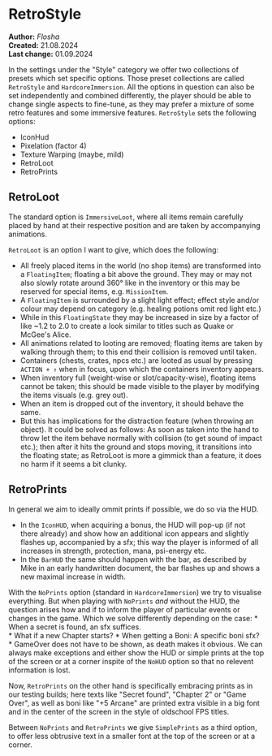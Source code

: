 # RetroStyle

**Author:** *Flosha*  
**Created:** 21.08.2024  
**Last change:** 01.09.2024  


In the settings under the "Style" category we offer two collections of presets which set specific options. Those preset collections are called `RetroStyle` and `HardcoreImmersion`. 
All the options in question can also be set independently and combined differently, the player should be able to change single aspects to fine-tune, as they may prefer a mixture of some retro features and some immersive features. `RetroStyle` sets the following options: 

* IconHud
* Pixelation (factor 4)
* Texture Warping (maybe, mild)
* RetroLoot
* RetroPrints


## RetroLoot

The standard option is `ImmersiveLoot`, where all items remain carefully placed by hand at their respective position and are taken by accompanying animations.

`RetroLoot` is an option I want to give, which does the following: 
* All freely placed items in the world (no shop items) are transformed into a `FloatingItem`; floating a bit above the ground. They may or may not also slowly rotate around 360° like in the inventory or this may be reserved for special items, e.g. `MissionItem`.
* A `FloatingItem` is surrounded by a slight light effect; effect style and/or colour may depend on category (e.g. healing potions omit red light etc.)
* While in this `FloatingState` they may be increased in size by a factor of like ~1.2 to 2.0 to create a look similar to titles such as Quake or McGee's Alice.
* All animations related to looting are removed; floating items are taken by walking through them; to this end their collision is removed until taken.
* Containers (chests, crates, npcs etc.) are looted as usual by pressing `ACTION + ↑` when in focus, upon which the containers inventory appears.
* When inventory full (weight-wise or slot/capacity-wise), floating items cannot be taken; this should be made visible to the player by modifying the items visuals (e.g. grey out).
* When an item is dropped out of the inventory, it should behave the same. 
* But this has implications for the distraction feature (when throwing an object). It could be solved as follows: As soon as taken into the hand to throw let the item behave normally with collision (to get sound of impact etc.); then after it hits the ground and stops moving, it transitions into the floating state; as RetroLoot is more a gimmick than a feature, it does no harm if it seems a bit clunky. 


## RetroPrints

In general we aim to ideally ommit prints if possible, we do so via the HUD. 
* In the `IconHUD`, when acquiring a bonus, the HUD will pop-up (if not there already) and show how an additional icon appears and slightly flashes up, accompanied by a sfx; this way the player is informed of all increases in strength, protection, mana, psi-energy etc.
* In the `BarHUD` the same should happen with the bar, as described by Mike in an early handwritten document, the bar flashes up and shows a new maximal increase in width.  

With the `NoPrints` option (standard in `HardcoreImmersion`) we try to visualise everything. But when playing with `NoPrints` *and* without the HUD, the question arises how and if to inform the player of particular events or changes in the game. 
Which we solve differently depending on the case: 
    * When a secret is found, an sfx suffices.  
    * What if a new Chapter starts?
    * When getting a Boni: A specific boni sfx? 
    * GameOver does not have to be shown, as death makes it obvious.
We can always make exceptions and either show the HUD or simple prints at the top of the screen or at a corner inspite of the `NoHUD` option so that no relevent information is lost. 

Now, `RetroPrints` on the other hand is specifically embracing prints as in our testing builds; here texts like "Secret found", "Chapter 2" or "Game Over", as well as boni like "+5 Arcane" are printed extra visible in a big font and in the center of the screen in the style of oldschool FPS titles.

Between `NoPrints` and `RetroPrints` we give `SimplePrints` as a third option, to offer less obtrusive text in a smaller font at the top of the screen or at a corner.






